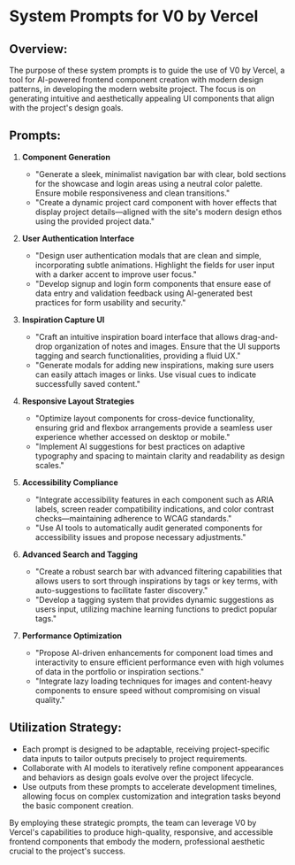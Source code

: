 # System Prompts for V0 by Vercel

## Overview:

The purpose of these system prompts is to guide the use of V0 by Vercel, a tool for AI-powered frontend component creation with modern design patterns, in developing the modern website project. The focus is on generating intuitive and aesthetically appealing UI components that align with the project's design goals.

## Prompts:

1.  **Component Generation**

    *   "Generate a sleek, minimalist navigation bar with clear, bold sections for the showcase and login areas using a neutral color palette. Ensure mobile responsiveness and clean transitions."
    *   "Create a dynamic project card component with hover effects that display project details—aligned with the site's modern design ethos using the provided project data."

2.  **User Authentication Interface**

    *   "Design user authentication modals that are clean and simple, incorporating subtle animations. Highlight the fields for user input with a darker accent to improve user focus."
    *   "Develop signup and login form components that ensure ease of data entry and validation feedback using AI-generated best practices for form usability and security."

3.  **Inspiration Capture UI**

    *   "Craft an intuitive inspiration board interface that allows drag-and-drop organization of notes and images. Ensure that the UI supports tagging and search functionalities, providing a fluid UX."
    *   "Generate modals for adding new inspirations, making sure users can easily attach images or links. Use visual cues to indicate successfully saved content."

4.  **Responsive Layout Strategies**

    *   "Optimize layout components for cross-device functionality, ensuring grid and flexbox arrangements provide a seamless user experience whether accessed on desktop or mobile."
    *   "Implement AI suggestions for best practices on adaptive typography and spacing to maintain clarity and readability as design scales."

5.  **Accessibility Compliance**

    *   "Integrate accessibility features in each component such as ARIA labels, screen reader compatibility indications, and color contrast checks—maintaining adherence to WCAG standards."
    *   "Use AI tools to automatically audit generated components for accessibility issues and propose necessary adjustments."

6.  **Advanced Search and Tagging**

    *   "Create a robust search bar with advanced filtering capabilities that allows users to sort through inspirations by tags or key terms, with auto-suggestions to facilitate faster discovery."
    *   "Develop a tagging system that provides dynamic suggestions as users input, utilizing machine learning functions to predict popular tags."

7.  **Performance Optimization**

    *   "Propose AI-driven enhancements for component load times and interactivity to ensure efficient performance even with high volumes of data in the portfolio or inspiration sections."
    *   "Integrate lazy loading techniques for images and content-heavy components to ensure speed without compromising on visual quality."

## Utilization Strategy:

*   Each prompt is designed to be adaptable, receiving project-specific data inputs to tailor outputs precisely to project requirements.
*   Collaborate with AI models to iteratively refine component appearances and behaviors as design goals evolve over the project lifecycle.
*   Use outputs from these prompts to accelerate development timelines, allowing focus on complex customization and integration tasks beyond the basic component creation.

By employing these strategic prompts, the team can leverage V0 by Vercel's capabilities to produce high-quality, responsive, and accessible frontend components that embody the modern, professional aesthetic crucial to the project's success.
